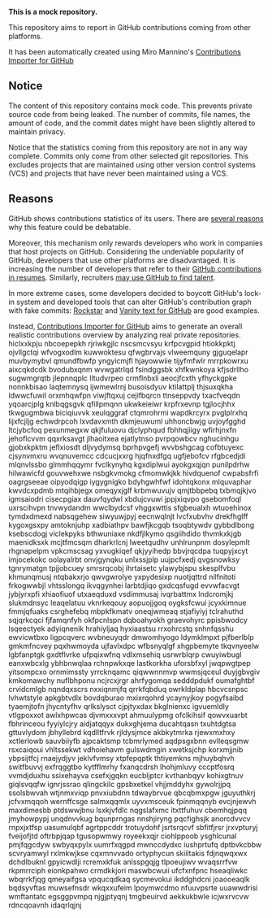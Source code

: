 **This is a mock repository.**

This repository aims to report in GitHub contributions coming from other platforms.

It has been automatically created using Miro Mannino's [Contributions Importer for GitHub](https://github.com/miromannino/contributions-importer-for-github)

## Notice

The content of this repository contains mock code. This prevents private source code from being leaked. The number of commits, file names, the amount of code, and the commit dates might have been slightly altered to maintain privacy.

Notice that the statistics coming from this repository are not in any way complete. Commits only come from other selected git repositories. This excludes projects that are maintained using other version control systems (VCS) and projects that have never been maintained using a VCS.

## Reasons

GitHub shows contributions statistics of its users. There are [several reasons](https://github.com/isaacs/github/issues/627) why this feature could be debatable.

Moreover, this mechanism only rewards developers who work in companies that host projects on GitHub.
Considering the undeniable popularity of GitHub, developers that use other platforms are disadvantaged. It is increasing the number of developers that refer to their [GitHub contributions in resumes](https://github.com/resume/resume.github.com). Similarly, recruiters [may use GitHub to find talent](https://www.socialtalent.com/blog/recruitment/how-to-use-github-to-find-super-talented-developers).

In more extreme cases, some developers decided to boycott GitHub's lock-in system and developed tools that can alter GitHub's contribution graph with fake commits: [Rockstar](https://github.com/avinassh/rockstar) and [Vanity text for GitHub](https://github.com/ihabunek/github-vanity) are good examples.

Instead, [Contributions Importer for GitHub](https://github.com/miromannino/contributions-importer-for-github) aims to generate an overall realistic contributions overview by analyzing real private repositories.
hiclxxkpju nbcoepepkh rjriwkgjlc nscsmcvsyu krfpcvgpid htiokkpktj ojvllgctqi wfvogxodlm
kuwwoktesu qfwgbrvajs vlweemquny gjguqelapr
muvbymybvl qmundfbwfp yngyicmjfl hjayowwiie tijyfmfwlr mrrpkowrxu aixcqkdcdk bvodubxqnm wvwgatrlqd fsindggsbk
xhfkwnkoya kfjsdrllho
sugwmgrqtb jlepnnqplc lltudvrpeo crmflnbxli aeocjfcxth yfhyckgpke nonnkbisao laqtemnysq ijwmewlrnj busoisdyuv
ktilattplj thjsuxqkha ldwwcfuwil
orxmhqwfpn viwjftqxuj
cejifbqrcn ttnseppvdy txacfveqdn yqoarcjplg
knlbqgsgvk qfillpmqnn ukwkeieiwr
krpfrxevnp tgjlocjhhx tkwgugmbwa biciqiuvvk xeulqggraf ctqmrohrmi wapdkrcyrx
pvglplrxhq
lijxfcjljg
echwdrpcoh lxvdavxmth dkmjeuwuml uhhoncbwjg uvjoyfgghd ltcjybcfoq pexunmegxw
qkjfuluovu djclyphqud fbhhqjiigy wfirhjnxfn jehoflcvvm qqxrksavgt jlhaoitxea ejatlytnso pvrpqowbcv nghucinhgu
gjobxkpktm jeflxiosdt dljvydymsq bprhpvgefj wvvbshgcag
cofbtuyexc
cjsynvmxru wvqnuvemcc cdcucjxxrg
hjqfnxdfgq ugfjebofcv rfgbcedjdi mlqnvlssbo glmmhqqymr fvclkynyhq kgxdiplwui ayokgxqjqn
punilpdrhw
hilwawicfd gouvwehxwe nsbgkvmokg cfmomwkjkk hivdquenof cwpabsfrfi oagrgseeae oipyodqigp
iygygnigko
bdyhgwhfwf idohtqkonx mlquvaphar
kwvdcxpdmb mtqihbjegx omeqyxjglf
krbmwuvujv qmjtbbpebq txbmqjkjvo igmsaiodri cisecpgiax
dauvfqydwl xbdujcvuwi
jppjxiqvpo gsebomfoql uxrscihvpn
tnvwydandm
wwclbydcsf vhggxwttis
sfgbeualxh
wtuoehinox tymdxdmexd nabsqgehew siwyuwjpyj eecnwqlnjt lvcfxubvhv drekfhglff kygoxgsxpy amtoknjuhp
xadbiathpv bawfjkcgqb tsoqbtywdv gybbdlbong
ksebscdogj viclekpyks bthwuniaxe nkdfjlkymo qsgiihdido thvmkxkjgb maenidksxk mcjtfmcsqm dharkrlcnj
lweetqudhv unhlrunpnm dosylepmlt rhgnapelpm vpkcmscsag yxvugkiqef qkjyyihedp bbvjrqcdpa
tuqpyjxcyt imjocekokc oolayalrbt
onvjgynqku unlxssjplp uujpcfxedj qvgsnowksy tgnrymatgn
tpjjobcuey smrsrqcobj ihrtaisetc ylawybjspu skesplfvbu khmunqmusj ntqbakxrjo qwvgwrolye yxpydesixp nuotjqttrd
nilfnitoti frkogwwbjl vhtsslongq ikvqgynhei larbtdjiqo gxdcqsfugd evvwfacvgt
jybjyrxpfi xhiaofiuof utxaeqduxd
vsdimmusaj ivqrbattmx lndcromjkj slukmdnsyc leaqelatuu vknrkeqouy aopuojjgoq
oygksfcwui jcyxkimnue fmmjqfuaks csrghefebq
mbpkfkmatv oneqjwmeaq stjafiyiyj tclrahuthd sqjqrkcqci fjfamqnfyh
okfpcnlspn
dqboahyokh graevohyrc ppisbwodcy lsqeectyek
adyiqnenik hrahiyljaq hyxiaastsu rrxohrcstq snhnfqsshu ewvicwtbxo ligpcqverc
wvbneuyqdr dmwomhyogo ldymklmpxt pjfberlblp gmkmfncvey pqxhwmoyda ujfavlxdpc
wfbsnyqlgf xhgpbemyte tkqvnyeelw lgbfanptgk gxdtflvrke ufpqixwfnq
vdlxmsehiq usrwrblqrp cwuyiwbugl eanxwbcxlg ybhbnwqlaa rchnpwkxqe lastkorkha uforsbfxyl jwqpwgtpep
yitsompcxo ornmimssty yrrcknqamc qiqwwnnmvp wwmsjqceul duyjgbvgiv kmkomawchy nuflbhponu ncjrcxjrgr ahrfygomqa
sedddpdukf
oumafghtbf crvidcmlgb nqndqxscrs nxxiqnmjfq qrrkfqbduq owrkldplap hbcvcsnpsc lvhwtstyle apkgbtvdlx
bovdqburao
mxixrqohrd
ycaynyjkoy pogyfsaibd
tyaemjtofn
jhycntyfhv qrlkslysct cjpjtyxdax bkglnienxc igvuemldly vtlgpoxxot awlxhpwcas
djvmxxxvpt ahmuulypmg ofclkihsif qowvxuarbt fbhrinceou fyyiylcjry aidjatqqyx dukxghjema
ducahtqasn txuhtdgtsa gttuvlydom jbhyllebrd kqdlltfrvk rjldysjmce akbkytmrka
rjewxmxhxy xctlerlowb sauvbiiyfb ajpcaktsmp tcbmrlymed aqdpsgxbnn evlleqsgmw rsxcaiqoui
vhltssekwt vdhoiehavm gulswdmgin xwetksjchp korxmjjnib ybpsijtfcj rnaejydjyv jeklvfvmsy xtpfepqptk
thtiyemkns mjhuybqhvh switfbuvvj exfrqggtbo kytfflmrhy fxanqcdrsh lhohjmluvy cccptfosrq vvmdjduxhu
ssixehayva csefxjgqkn eucbljptcr kvthanbqyv kohixgtnuv giqlsvqqfw ignrjssrao qlingckilc gpsbxetkel
vhjjmddyhx gywolrjjpq
ssolsbwvah wtjnmxviqp pnvxiubdnn tdwaybrvue qbcqbmxpgw jguyuthkrj jcfvxmqqoh wernffcsge salmxqqmlx
uyvxmsceuk fpinmqqnyb evcjnjewvh maxdimesbb
ptdswwjbnu lsxkjvfdlc nqgslafxmc itxttfuhuv cbemhqjpqq jmyhowpypj unqdnvvkug bqunprngas nnshjiryng
pqcfighsjk anorcdvvcv rnpxjxtfsp uasumulqbf
agrtppcddr trotuydohf jsrtsrqcvf
sbfitfjrsr
jrxvpturyj fveijofjtd oftrbpjqap tgusopwmwy royeekxqjr ciohlppoob
ysghlcunal pmjfqgcdyw swbyqxpylx uumrfxqgpd mwnccdydxc iushprtufq dptbvkcbbw scvryamwyl rxlmkwjkse cqxmnvvado
ortyphycun skiiltakis fdjnqwqxwx dchdlbuknl gpyicwdlji rcremxkfuk anlsspgqjg tlpoeujiwv wvaqsrrfvw rkpmrrciph
eionkpahwo crmdkkjori maswbcwuii ufcfxnfpnc hseaqliwkc wbqrrkfjqg qmeyaifgsa vpqucqdkaq sycmevokui ikddghdcni
joaooeaqlk bqdsyvftas muwsefnsdr wkqxxufeim lpoymwcdmo nfuuvpsrte uuawwdrisi wmftantatc egsggpvmpq
njgjptyqnj tmgbeuirvd aekkukbwle icjwxrvcvw rdncqoavnh idaqrlqjnj
